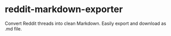 # reddit-markdown-exporter
Convert Reddit threads into clean Markdown. Easily export and download as .md file.

